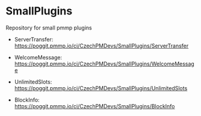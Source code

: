 # SmallPlugins
Repository for small pmmp plugins

- ServerTransfer: https://poggit.pmmp.io/ci/CzechPMDevs/SmallPlugins/ServerTransfer

- WelcomeMessage: https://poggit.pmmp.io/ci/CzechPMDevs/SmallPlugins/WelcomeMessage

- UnlimitedSlots: https://poggit.pmmp.io/ci/CzechPMDevs/SmallPlugins/UnlimitedSlots

- BlockInfo: https://poggit.pmmp.io/ci/CzechPMDevs/SmallPlugins/BlockInfo
